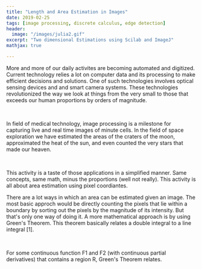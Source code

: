 ```yaml
---
title: "Length and Area Estimation in Images"
date: 2019-02-25
tags: [image processing, discrete calculus, edge detection]
header:
  image: "/images/julia2.gif"
excerpt: "Two dimensional Estimations using Scilab and ImageJ"
mathjax: true

---
```


<div id="fb-root"></div>
<script async defer src="https://connect.facebook.net/en_US/sdk.js#xfbml=1&version=v3.2"></script>

More and more of our daily activites are becoming automated and digitized. Current technology relies a lot on computer data and its processing to make efficient decisions and solutions. One of such technologies involves optical sensing devices and and smart camera systems. These technologies revolutionized the way we look at things from the very small to those that exceeds our human proportions by orders of magnitude.

​

In field of medical technology, image processing is a milestone for capturing live and real time images of minute cells. In the field of space exploration we have estimated the areas of the craters of the moon, approximated the heat of the sun, and even counted the very stars that made our heaven. 

​

This activity is a taste of those applications in a simplified manner. Same concepts, same math, minus the proportions (well not really). This activity is all about area estimation using pixel coordiantes.

 

There are a lot ways in which an area can be estimated given an image. The most basic approch would be directly counting the pixels that lie within a boundary by sorting out the pixels by the magnitude of its intensity. But that's only one way of doing it. A more mathematical approach is by using Green's Theorem. This theorem basically relates a double integral to a line integral [1]. 

​

For some continuous function F1 and F2 (with continuous partial derivatives) that contains a region R, Green's Theorem relates.


<div class="fb-comments" data-href="https://albertyumol.github.io/" data-numposts="5"></div>